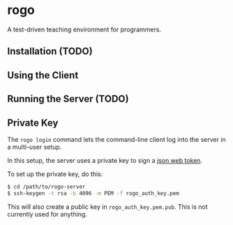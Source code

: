 # rogo

A test-driven teaching environment for programmers.

## Installation (TODO)

## Using the Client

## Running the Server (TODO)

## Private Key

The `rogo login` command lets the command-line client
log into the server in a multi-user setup.

In this setup, the server uses a private key to sign
a [json web token](https://jwt.io/).

To set up the private key, do this:

```bash
$ cd /path/to/rogo-server
$ ssh-keygen -t rsa -b 4096 -m PEM -f rogo_auth_key.pem
```

This will also create a public key in `rogo_auth_key.pem.pub`.
This is not currently used for anything.
